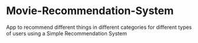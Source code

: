 # Movie-Recommendation-System
App to recommend different things in different categories for different types of users using a Simple Recommendation System
